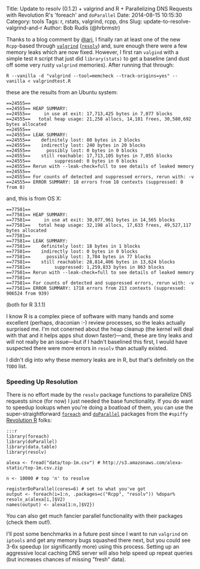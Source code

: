 Title: Update to resolv (0.1.2) + valgrind and R + Parallelizing DNS Requests with Revolution R's 'foreach' and `doParallel`
Date: 2014-08-15 10:15:30
Category: tools
Tags: r, rstats, valgrind, rcpp, dns
Slug: update-to-resolve-valgrind-and-r
Author: Bob Rudis (@hrbrmstr)

Thanks to a blog comment by [@arj](http://twitter.com/arj), I finally ran at least one of the new `Rcpp`-based through [`valgrind`](http://valgrind.org/) ([`resolv`](https://github.com/hrbrmstr/resolv)) and, sure enough there were a few memory leaks which are now fixed. However, I first ran `valgind` with a simple test `R` script that just did `library(stats)` to get a baseline (and dust off some very rusty `valgrind` memories). After running that through:

    R --vanilla -d "valgrind --tool=memcheck --track-origins=yes" --vanilla < valgrindtest.R

these are the results from an Ubuntu system:

    ==24555==
    ==24555== HEAP SUMMARY:
    ==24555==     in use at exit: 17,713,425 bytes in 7,077 blocks
    ==24555==   total heap usage: 21,258 allocs, 14,181 frees, 30,580,692 bytes allocated
    ==24555==
    ==24555== LEAK SUMMARY:
    ==24555==    definitely lost: 80 bytes in 2 blocks
    ==24555==    indirectly lost: 240 bytes in 20 blocks
    ==24555==      possibly lost: 0 bytes in 0 blocks
    ==24555==    still reachable: 17,713,105 bytes in 7,055 blocks
    ==24555==         suppressed: 0 bytes in 0 blocks
    ==24555== Rerun with --leak-check=full to see details of leaked memory
    ==24555==
    ==24555== For counts of detected and suppressed errors, rerun with: -v
    ==24555== ERROR SUMMARY: 18 errors from 18 contexts (suppressed: 0 from 0)

and, this is from OS X:

    ==77581==
    ==77581== HEAP SUMMARY:
    ==77581==     in use at exit: 30,077,961 bytes in 14,565 blocks
    ==77581==   total heap usage: 32,198 allocs, 17,633 frees, 49,527,117 bytes allocated
    ==77581==
    ==77581== LEAK SUMMARY:
    ==77581==    definitely lost: 18 bytes in 1 blocks
    ==77581==    indirectly lost: 0 bytes in 0 blocks
    ==77581==      possibly lost: 3,704 bytes in 77 blocks
    ==77581==    still reachable: 28,814,406 bytes in 13,624 blocks
    ==77581==         suppressed: 1,259,833 bytes in 863 blocks
    ==77581== Rerun with --leak-check=full to see details of leaked memory
    ==77581==
    ==77581== For counts of detected and suppressed errors, rerun with: -v
    ==77581== ERROR SUMMARY: 1718 errors from 213 contexts (suppressed: 906524 from 939)

(both for R 3.1.1)

I know R is a complex piece of software with many hands and some excellent (perhaps, draconian :-) review processes, so the leaks actually surprised me. I'm not conerned about the heap cleanup (the kernel will deal with that and it helps apps shut down faster)&mdash;and, these are tiny leaks and will not really be an issue&mdash;but if I hadn't baselined this first, I would have suspected there were more errors in `resolv` than actually existed.

I didn't dig into why these memory leaks are in R, but that's definitely on the `TODO` list.

### Speeding Up Resolution

There is no effort made by the `resolv` package functions to parallelize DNS requests since (for now) I just needed the base functionality. If you do want to speedup lookups when you're doing a boatload of them, you can use the super-straightforward [`foreach`](http://cran.r-project.org/web/packages/foreach/index.html) and [`doParallel`](http://cran.r-project.org/web/packages/doParallel/index.html) packages from the `#spiffy` [Revolution R](http://www.revolutionanalytics.com/) folks:

    :::r
    library(foreach)
    library(doParallel)
    library(data.table)
    library(resolv)
    
    alexa <- fread("data/top-1m.csv") # http://s3.amazonaws.com/alexa-static/top-1m.csv.zip
    
    n <- 10000 # top 'n' to resolve
    
    registerDoParallel(cores=6) # set to what you've got
    output <- foreach(i=1:n, .packages=c("Rcpp", "resolv")) %dopar% resolv_a(alexa[i,]$V2)
    names(output) <- alexa[1:n,]$V2})

You can also get much fancier parallel functionality with their packages (check them out!).

I'll post some benchmarks in a future post since I want to run `valgrind` on `iptools` and get any memory bugs squashed there next, but you could see 3-6x speedup (or significantly more) using this process. Setting up an aggressive local caching DNS server will also help speed up repeat queries (but increases chances of missing "fresh" data).

